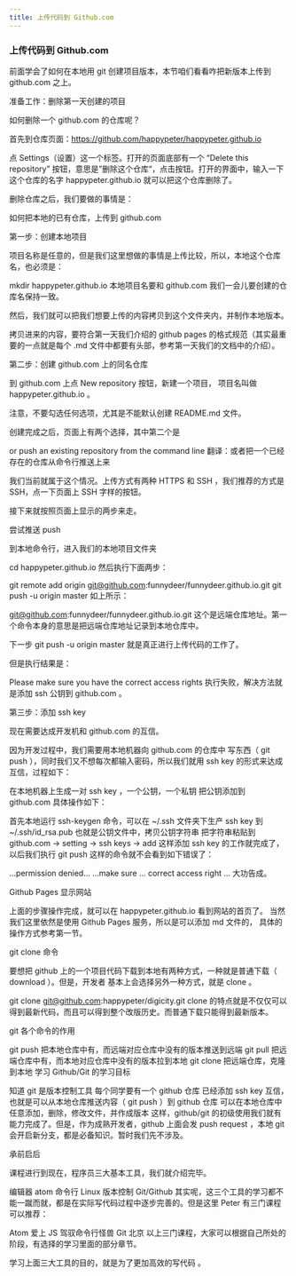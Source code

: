 ```yaml
---
title: 上传代码到 Github.com
---
```


### 上传代码到 Github.com

前面学会了如何在本地用 git 创建项目版本，本节咱们看看咋把新版本上传到 github.com 之上。

准备工作：删除第一天创建的项目

如何删除一个 github.com 的仓库呢？

首先到仓库页面：https://github.com/happypeter/happypeter.github.io

点 Settings（设置）这一个标签。打开的页面底部有一个 “Delete this repository” 按钮，意思是”删除这个仓库“，点击按钮。打开的界面中，输入一下这个仓库的名字 happypeter.github.io 就可以把这个仓库删除了。

删除仓库之后，我们要做的事情是：

如何把本地的已有仓库，上传到 github.com

第一步：创建本地项目

项目名称是任意的，但是我们这里想做的事情是上传比较，所以，本地这个仓库名，也必须是：

mkdir happypeter.github.io
本地项目名要和 github.com 我们一会儿要创建的仓库名保持一致。

然后，我们就可以把我们想要上传的内容拷贝到这个文件夹内，并制作本地版本。

拷贝进来的内容，要符合第一天我们介绍的 github pages 的格式规范（其实最重要的一点就是每个 .md 文件中都要有头部，参考第一天我们的文档中的介绍）。

第二步：创建 github.com 上的同名仓库

到 github.com 上点 New repository 按钮，新建一个项目， 项目名叫做 happypeter.github.io 。

注意，不要勾选任何选项，尤其是不能默认创建 README.md 文件。

创建完成之后，页面上有两个选择，其中第二个是

or push an existing repository from the command line
翻译：或者把一个已经存在的仓库从命令行推送上来

我们当前就属于这个情况。上传方式有两种 HTTPS 和 SSH ，我们推荐的方式是 SSH，点一下页面上 SSH 字样的按钮。

接下来就按照页面上显示的两步来走。

尝试推送 push

到本地命令行，进入我们的本地项目文件夹

cd happypeter.github.io
然后执行下面两步：

git remote add origin git@github.com:funnydeer/funnydeer.github.io.git
git push -u origin master
如上所示：

git@github.com:funnydeer/funnydeer.github.io.git
这个是远端仓库地址。第一个命令本身的意思是把远端仓库地址记录到本地仓库中。

下一步 git push -u origin master 就是真正进行上传代码的工作了。

但是执行结果是：

Please make sure you have the correct access rights
执行失败，解决方法就是添加 ssh 公钥到 github.com 。

第三步：添加 ssh key

现在需要达成开发机和 github.com 的互信。

因为开发过程中，我们需要用本地机器向 github.com 的仓库中 写东西（ git push ），同时我们又不想每次都输入密码，所以我们就用 ssh key 的形式来达成互信，过程如下：

在本地机器上生成一对 ssh key ，一个公钥，一个私钥
把公钥添加到 github.com
具体操作如下：

首先本地运行 ssh-keygen 命令，可以在 ~/.ssh 文件夹下生产 ssh key
到 ~/.ssh/id_rsa.pub 也就是公钥文件中，拷贝公钥字符串
把字符串粘贴到 github.com -> setting -> ssh keys -> add
这样添加 ssh key 的工作就完成了，以后我们执行 git push 这样的命令就不会看到如下错误了：

...permission denied...
...make sure ... correct access right ...
大功告成。

Github Pages 显示网站

上面的步骤操作完成，就可以在 happypeter.github.io 看到网站的首页了。 当然我们这里依然是使用 Github Pages 服务，所以是可以添加 md 文件的， 具体的操作方式参考第一节。

git clone 命令

要想把 github 上的一个项目代码下载到本地有两种方式，一种就是普通下载（ download ）。但是，开发者 基本上会选择另外一种方式，就是 clone 。

git clone git@github.com:happypeter/digicity.git
clone 的特点就是不仅仅可以得到最新代码，而且可以得到整个改版历史。而普通下载只能得到最新版本。

git 各个命令的作用

git push 把本地仓库中有，而远端对应仓库中没有的版本推送到远端
git pull 把远端仓库中有，而本地对应仓库中没有的版本拉到本地
git clone 把远端仓库，克隆到本地
学习 Github/Git 的学习目标

知道 git 是版本控制工具
每个同学要有一个 github 仓库
已经添加 ssh key 互信，也就是可以从本地仓库推送内容（ git push ）到 github 仓库
可以在本地仓库中任意添加，删除，修改文件，并作成版本
这样，github/git 的初级使用我们就有能力完成了。但是，作为成熟开发者，github 上面会发 push request ，本地 git 会开启新分支，都是必备知识。暂时我们先不涉及。

承前启后

课程进行到现在，程序员三大基本工具，我们就介绍完毕。

编辑器 atom
命令行 Linux
版本控制 Git/Github
其实呢，这三个工具的学习都不能一蹴而就，都是在实际写代码过程中逐步完善的。但是这里 Peter 有三门课程可以推荐：

Atom 爱上 JS
驾驭命令行怪兽
Git 北京
以上三门课程，大家可以根据自己所处的阶段，有选择的学习里面的部分章节。

学习上面三大工具的目的，就是为了更加高效的写代码 。